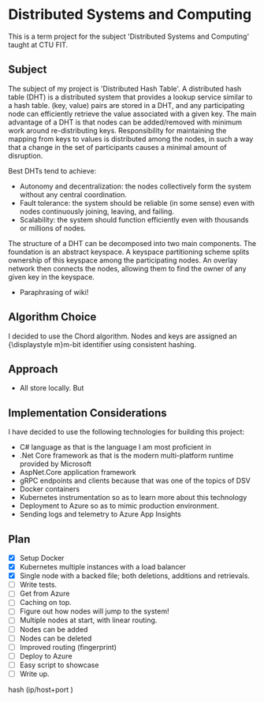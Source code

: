 # Distributed Systems and Computing
This is a term project for the subject 'Distributed Systems and Computing' taught at CTU FIT.

## Subject
The subject of my project is 'Distributed Hash Table'. 
A distributed hash table (DHT) is a distributed system that provides a lookup service similar to a hash table. (key, value) pairs are stored in a DHT, and any participating node can efficiently retrieve the value associated with a given key. The main advantage of a DHT is that nodes can be added/removed with minimum work around re-distributing keys. Responsibility for maintaining the mapping from keys to values is distributed among the nodes, in such a way that a change in the set of participants causes a minimal amount of disruption.

Best DHTs tend to achieve:
* Autonomy and decentralization: the nodes collectively form the system without any central coordination.
* Fault tolerance: the system should be reliable (in some sense) even with nodes continuously joining, leaving, and failing.
* Scalability: the system should function efficiently even with thousands or millions of nodes.

The structure of a DHT can be decomposed into two main components. The foundation is an abstract keyspace. A keyspace partitioning scheme splits ownership of this keyspace among the participating nodes. An overlay network then connects the nodes, allowing them to find the owner of any given key in the keyspace.

* Paraphrasing of wiki!

## Algorithm Choice
I decided to use the Chord algorithm. Nodes and keys are assigned an {\displaystyle m}m-bit identifier using consistent hashing.
## Approach
* All store locally. But 
## Implementation Considerations
I have decided to use the following technologies for building this project:
* C# language as that is the language I am most proficient in
* .Net Core framework as that is the modern multi-platform runtime provided by Microsoft
* AspNet.Core application framework
* gRPC endpoints and clients because that was one of the topics of DSV
* Docker containers
* Kubernetes instrumentation so as to learn more about this technology
* Deployment to Azure so as to mimic production environment.
* Sending logs and telemetry to Azure App Insights

## Plan
- [x]  Setup Docker
- [x]  Kubernetes multiple instances with a load balancer
- [x] Single node with a backed file; both deletions, additions and retrievals.
- [ ]  Write tests. 
- [ ]  Get from Azure
- [ ]  Caching on top.
- [ ]  Figure out how nodes will jump to the system!
- [ ]  Multiple nodes at start, with linear routing.
- [ ]  Nodes can be added
- [ ]  Nodes can be deleted
- [ ]  Improved routing (fingerprint)
- [ ]  Deploy to Azure
- [ ]  Easy script to showcase
- [ ]  Write up.

hash (ip/host+port  )